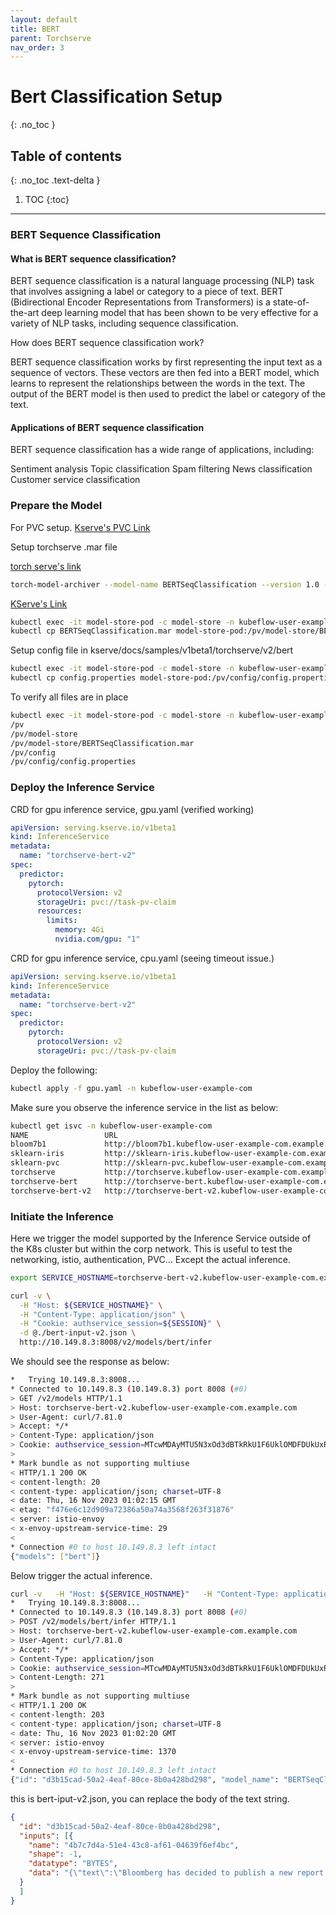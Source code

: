 ```yaml
---
layout: default
title: BERT 
parent: Torchserve
nav_order: 3
---
```


# Bert Classification Setup
{: .no_toc }

## Table of contents
{: .no_toc .text-delta }

1. TOC
{:toc}

---

### BERT Sequence Classification
#### What is BERT sequence classification?

BERT sequence classification is a natural language processing (NLP) task that involves assigning a label or category to a piece of text. BERT (Bidirectional Encoder Representations from Transformers) is a state-of-the-art deep learning model that has been shown to be very effective for a variety of NLP tasks, including sequence classification.

How does BERT sequence classification work?

BERT sequence classification works by first representing the input text as a sequence of vectors. These vectors are then fed into a BERT model, which learns to represent the relationships between the words in the text. The output of the BERT model is then used to predict the label or category of the text.

#### Applications of BERT sequence classification

BERT sequence classification has a wide range of applications, including:

Sentiment analysis
Topic classification
Spam filtering
News classification
Customer service classification

### Prepare the Model
For PVC setup. [Kserve's PVC Link](https://kserve.github.io/website/0.11/modelserving/v1beta1/torchserve/model-archiver/#221-create-propertiesjson-file)

Setup torchserve .mar file

[torch serve's link](https://github.com/pytorch/serve/tree/master/examples/Huggingface_Transformers)
~~~bash
torch-model-archiver --model-name BERTSeqClassification --version 1.0 --serialized-file Transformer_model/pytorch_model.bin --handler ./Transformer_kserve_handler.py --extra-files "Transformer_model/config.json,./setup_config.json,./Seq_classification_artifacts/index_to_name.json,./Transformer_handler_generalized.py"
~~~

[KServe's Link ](https://github.com/kserve/kserve/tree/master/docs/samples/v1beta1/torchserve/v2/bert)
~~~bash
kubectl exec -it model-store-pod -c model-store -n kubeflow-user-example-com -- mkdir /pv/model-store/
kubectl cp BERTSeqClassification.mar model-store-pod:/pv/model-store/BERTSeqClassification.mar -c model-store -n kubeflow-user-example-com
~~~

Setup config file
in kserve/docs/samples/v1beta1/torchserve/v2/bert
~~~bash
kubectl exec -it model-store-pod -c model-store -n kubeflow-user-example-com -- mkdir /pv/config/
kubectl cp config.properties model-store-pod:/pv/config/config.properties -c model-store -n kubeflow-user-example-com
~~~

To verify all files are in place
~~~bash
kubectl exec -it model-store-pod -c model-store -n kubeflow-user-example-com -- find /pv
/pv
/pv/model-store
/pv/model-store/BERTSeqClassification.mar
/pv/config
/pv/config/config.properties
~~~

### Deploy the Inference Service
CRD for gpu inference service, gpu.yaml (verified working)

~~~yaml
apiVersion: serving.kserve.io/v1beta1
kind: InferenceService
metadata:
  name: "torchserve-bert-v2"
spec:
  predictor:
    pytorch:
      protocolVersion: v2
      storageUri: pvc://task-pv-claim
      resources:
        limits:
          memory: 4Gi
          nvidia.com/gpu: "1"
~~~

CRD for gpu inference service, cpu.yaml (seeing timeout issue.)

~~~yaml
apiVersion: serving.kserve.io/v1beta1
kind: InferenceService
metadata:
  name: "torchserve-bert-v2"
spec:
  predictor:
    pytorch:
      protocolVersion: v2
      storageUri: pvc://task-pv-claim
~~~

Deploy the following:
~~~bash
kubectl apply -f gpu.yaml -n kubeflow-user-example-com        
~~~

Make sure you observe the inference service in the list as below:
~~~bash
kubectl get isvc -n kubeflow-user-example-com
NAME                 URL                                                               READY   PREV   LATEST   PREVROLLEDOUTREVISION   LATESTREADYREVISION                          AGE
bloom7b1             http://bloom7b1.kubeflow-user-example-com.example.com             True           100                              bloom7b1-predictor-default-00001             2d14h
sklearn-iris         http://sklearn-iris.kubeflow-user-example-com.example.com         True           100                              sklearn-iris-predictor-default-00001         2d14h
sklearn-pvc          http://sklearn-pvc.kubeflow-user-example-com.example.com          True           100                              sklearn-pvc-predictor-default-00003          46h
torchserve           http://torchserve.kubeflow-user-example-com.example.com           True           100                              torchserve-predictor-default-00001           23h
torchserve-bert      http://torchserve-bert.kubeflow-user-example-com.example.com      True           100                              torchserve-bert-predictor-default-00001      40h
torchserve-bert-v2   http://torchserve-bert-v2.kubeflow-user-example-com.example.com   True           100                              torchserve-bert-v2-predictor-default-00004   41h
~~~

### Initiate the Inference

Here we trigger the model supported by the Inference Service outside of the K8s cluster but within the corp network.
This is useful to test the networking, istio, authentication, PVC... Except the actual inference. 

~~~bash
export SERVICE_HOSTNAME=torchserve-bert-v2.kubeflow-user-example-com.example.com

curl -v \
  -H "Host: ${SERVICE_HOSTNAME}" \
  -H "Content-Type: application/json" \
  -H "Cookie: authservice_session=${SESSION}" \
  -d @./bert-input-v2.json \
  http://10.149.8.3:8008/v2/models/bert/infer
~~~
We should see the response as below:
~~~bash
*   Trying 10.149.8.3:8008...
* Connected to 10.149.8.3 (10.149.8.3) port 8008 (#0)
> GET /v2/models HTTP/1.1
> Host: torchserve-bert-v2.kubeflow-user-example-com.example.com
> User-Agent: curl/7.81.0
> Accept: */*
> Content-Type: application/json
> Cookie: authservice_session=MTcwMDAyMTU5N3xOd3dBTkRkU1F6UklOMDFDUkUxR1FWZ3pSVE5EV1ZrMFRqVk5XbGxSUmtORlZVdzFWRFJLUWxFMlRreExUbEJITlZGRE5VUk1NMEU9fJJE9ZeCR7j9rpSPZZqLyHmbMBG63jULv3fdwwL2vf46
> 
* Mark bundle as not supporting multiuse
< HTTP/1.1 200 OK
< content-length: 20
< content-type: application/json; charset=UTF-8
< date: Thu, 16 Nov 2023 01:02:15 GMT
< etag: "f476e6c12d909a72386a50a74a3568f263f31876"
< server: istio-envoy
< x-envoy-upstream-service-time: 29
< 
* Connection #0 to host 10.149.8.3 left intact
{"models": ["bert"]}
~~~

Below trigger the actual inference.

~~~bash
curl -v   -H "Host: ${SERVICE_HOSTNAME}"   -H "Content-Type: application/json"   -H "Cookie: authservice_session=${SESSION}"   -d @./bert-input-v2.json   http://10.149.8.3:8008/v2/models/bert/infer
*   Trying 10.149.8.3:8008...
* Connected to 10.149.8.3 (10.149.8.3) port 8008 (#0)
> POST /v2/models/bert/infer HTTP/1.1
> Host: torchserve-bert-v2.kubeflow-user-example-com.example.com
> User-Agent: curl/7.81.0
> Accept: */*
> Content-Type: application/json
> Cookie: authservice_session=MTcwMDAyMTU5N3xOd3dBTkRkU1F6UklOMDFDUkUxR1FWZ3pSVE5EV1ZrMFRqVk5XbGxSUmtORlZVdzFWRFJLUWxFMlRreExUbEJITlZGRE5VUk1NMEU9fJJE9ZeCR7j9rpSPZZqLyHmbMBG63jULv3fdwwL2vf46
> Content-Length: 271
> 
* Mark bundle as not supporting multiuse
< HTTP/1.1 200 OK
< content-length: 203
< content-type: application/json; charset=UTF-8
< date: Thu, 16 Nov 2023 01:02:20 GMT
< server: istio-envoy
< x-envoy-upstream-service-time: 1370
< 
* Connection #0 to host 10.149.8.3 left intact
{"id": "d3b15cad-50a2-4eaf-80ce-8b0a428bd298", "model_name": "BERTSeqClassification", "model_version": "1.0", "outputs": [{"name": "predict", "shape": [], "datatype": "BYTES", "data": ["Not Accepted"]}]}
~~~

this is bert-iput-v2.json, you can replace the body of the text string.
~~~json
{
  "id": "d3b15cad-50a2-4eaf-80ce-8b0a428bd298",
  "inputs": [{
    "name": "4b7c7d4a-51e4-43c8-af61-04639f6ef4bc",
    "shape": -1,
    "datatype": "BYTES",
    "data": "{\"text\":\"Bloomberg has decided to publish a new report on the global economy.\", \"target\":1}"
  }
  ]
}
~~~

